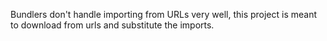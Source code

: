 Bundlers don't handle importing from URLs very well, this project is meant to download from urls and substitute the imports.
